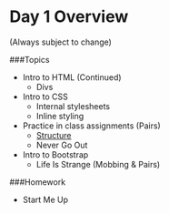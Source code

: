 # Day 1 Overview

(Always subject to change)

###Topics
   
- Intro to HTML (Continued)
  - Divs
- Intro to CSS
  - Internal stylesheets
  - Inline styling
- Practice in class assignments (Pairs)
  - [Structure](https://github.com/WeCanCodeIT/wcci-fulltime-fall2016-cbus/tree/master/Week4/Assignments/01-structure)
  - Never Go Out
- Intro to Bootstrap
  - Life Is Strange (Mobbing & Pairs)

###Homework
- Start Me Up
